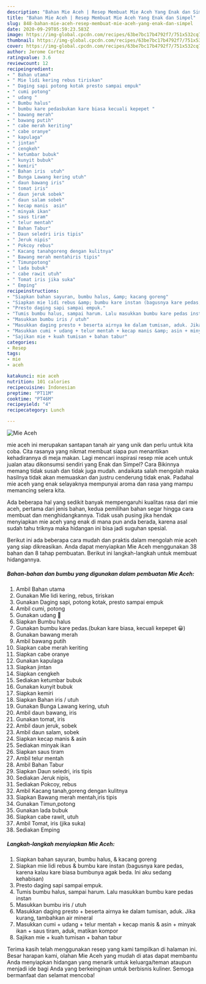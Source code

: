 ```yaml
---
description: "Bahan Mie Aceh | Resep Membuat Mie Aceh Yang Enak dan Simpel"
title: "Bahan Mie Aceh | Resep Membuat Mie Aceh Yang Enak dan Simpel"
slug: 848-bahan-mie-aceh-resep-membuat-mie-aceh-yang-enak-dan-simpel
date: 2020-09-29T05:59:23.583Z
image: https://img-global.cpcdn.com/recipes/63be7bc17b4792f7/751x532cq70/mie-aceh-foto-resep-utama.jpg
thumbnail: https://img-global.cpcdn.com/recipes/63be7bc17b4792f7/751x532cq70/mie-aceh-foto-resep-utama.jpg
cover: https://img-global.cpcdn.com/recipes/63be7bc17b4792f7/751x532cq70/mie-aceh-foto-resep-utama.jpg
author: Jerome Cortez
ratingvalue: 3.6
reviewcount: 12
recipeingredient:
- " Bahan utama"
- " Mie lidi kering rebus tiriskan"
- " Daging sapi potong kotak presto sampai empuk"
- " cumi potong"
- " udang "
- " Bumbu halus"
- " bumbu kare pedasbukan kare biasa kecuali kepepet "
- " bawang merah"
- " bawang putih"
- " cabe merah keriting"
- " cabe oranye"
- " kapulaga"
- " jintan"
- " cengkeh"
- " ketumbar bubuk"
- " kunyit bubuk"
- " kemiri"
- " Bahan iris  utuh"
- " Bunga Lawang kering utuh"
- " daun bawang iris"
- " tomat iris"
- " daun jeruk sobek"
- " daun salam sobek"
- " kecap manis  asin"
- " minyak ikan"
- " saus tiram"
- " telur mentah"
- " Bahan Tabur"
- " Daun seledri iris tipis"
- " Jeruk nipis"
- " Pokcoy rebus"
- " Kacang tanahgoreng dengan kulitnya"
- " Bawang merah mentahiris tipis"
- " Timunpotong"
- " lada bubuk"
- " cabe rawit utuh"
- " Tomat iris jika suka"
- " Emping"
recipeinstructions:
- "Siapkan bahan sayuran, bumbu halus, &amp; kacang goreng"
- "Siapkan mie lidi rebus &amp; bumbu kare instan (bagusnya kare pedas, karena kalau kare biasa bumbunya agak beda. Ini aku sedang kehabisan)"
- "Presto daging sapi sampai empuk."
- "Tumis bumbu halus, sampai harum. Lalu masukkan bumbu kare pedas instan"
- "Masukkan bumbu iris / utuh"
- "Masukkan daging presto + beserta airnya ke dalam tumisan, aduk. Jika kurang, tambahkan air mineral"
- "Masukkan cumi + udang + telur mentah + kecap manis &amp; asin + minyak ikan + saus tiram, aduk, matikan kompor"
- "Sajikan mie + kuah tumisan + bahan tabur"
categories:
- Resep
tags:
- mie
- aceh

katakunci: mie aceh 
nutrition: 101 calories
recipecuisine: Indonesian
preptime: "PT11M"
cooktime: "PT46M"
recipeyield: "4"
recipecategory: Lunch

---
```



![Mie Aceh](https://img-global.cpcdn.com/recipes/63be7bc17b4792f7/751x532cq70/mie-aceh-foto-resep-utama.jpg)


mie aceh ini merupakan santapan tanah air yang unik dan perlu untuk kita coba. Cita rasanya yang nikmat membuat siapa pun menantikan kehadirannya di meja makan.
Lagi mencari inspirasi resep mie aceh untuk jualan atau dikonsumsi sendiri yang Enak dan Simpel? Cara Bikinnya memang tidak susah dan tidak juga mudah. andaikata salah mengolah maka hasilnya tidak akan memuaskan dan justru cenderung tidak enak. Padahal mie aceh yang enak selayaknya mempunyai aroma dan rasa yang mampu memancing selera kita.



Ada beberapa hal yang sedikit banyak mempengaruhi kualitas rasa dari mie aceh, pertama dari jenis bahan, kedua pemilihan bahan segar hingga cara membuat dan menghidangkannya. Tidak usah pusing jika hendak menyiapkan mie aceh yang enak di mana pun anda berada, karena asal sudah tahu triknya maka hidangan ini bisa jadi suguhan spesial.


Berikut ini ada beberapa cara mudah dan praktis dalam mengolah mie aceh yang siap dikreasikan. Anda dapat menyiapkan Mie Aceh menggunakan 38 bahan dan 8 tahap pembuatan. Berikut ini langkah-langkah untuk membuat hidangannya.

<!--inarticleads1-->

##### Bahan-bahan dan bumbu yang digunakan dalam pembuatan Mie Aceh:

1. Ambil  Bahan utama
1. Gunakan  Mie lidi kering, rebus, tiriskan
1. Gunakan  Daging sapi, potong kotak, presto sampai empuk
1. Ambil  cumi, potong
1. Gunakan  udang 🍤
1. Siapkan  Bumbu halus
1. Gunakan  bumbu kare pedas.(bukan kare biasa, kecuali kepepet 😀)
1. Gunakan  bawang merah
1. Ambil  bawang putih
1. Siapkan  cabe merah keriting
1. Siapkan  cabe oranye
1. Gunakan  kapulaga
1. Siapkan  jintan
1. Siapkan  cengkeh
1. Sediakan  ketumbar bubuk
1. Gunakan  kunyit bubuk
1. Siapkan  kemiri
1. Siapkan  Bahan iris / utuh
1. Gunakan  Bunga Lawang kering, utuh
1. Ambil  daun bawang, iris
1. Gunakan  tomat, iris
1. Ambil  daun jeruk, sobek
1. Ambil  daun salam, sobek
1. Siapkan  kecap manis &amp; asin
1. Sediakan  minyak ikan
1. Siapkan  saus tiram
1. Ambil  telur mentah
1. Ambil  Bahan Tabur
1. Siapkan  Daun seledri, iris tipis
1. Sediakan  Jeruk nipis,
1. Sediakan  Pokcoy, rebus
1. Ambil  Kacang tanah,goreng dengan kulitnya
1. Siapkan  Bawang merah mentah,iris tipis
1. Gunakan  Timun,potong
1. Gunakan  lada bubuk
1. Siapkan  cabe rawit, utuh
1. Ambil  Tomat, iris (jika suka)
1. Sediakan  Emping




<!--inarticleads2-->

##### Langkah-langkah menyiapkan Mie Aceh:

1. Siapkan bahan sayuran, bumbu halus, &amp; kacang goreng
1. Siapkan mie lidi rebus &amp; bumbu kare instan (bagusnya kare pedas, karena kalau kare biasa bumbunya agak beda. Ini aku sedang kehabisan)
1. Presto daging sapi sampai empuk.
1. Tumis bumbu halus, sampai harum. Lalu masukkan bumbu kare pedas instan
1. Masukkan bumbu iris / utuh
1. Masukkan daging presto + beserta airnya ke dalam tumisan, aduk. Jika kurang, tambahkan air mineral
1. Masukkan cumi + udang + telur mentah + kecap manis &amp; asin + minyak ikan + saus tiram, aduk, matikan kompor
1. Sajikan mie + kuah tumisan + bahan tabur




Terima kasih telah menggunakan resep yang kami tampilkan di halaman ini. Besar harapan kami, olahan Mie Aceh yang mudah di atas dapat membantu Anda menyiapkan hidangan yang menarik untuk keluarga/teman ataupun menjadi ide bagi Anda yang berkeinginan untuk berbisnis kuliner. Semoga bermanfaat dan selamat mencoba!
